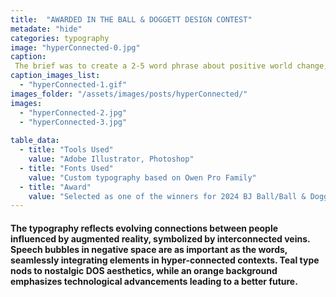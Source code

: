 ```yaml
---
title:  "AWARDED IN THE BALL & DOGGETT DESIGN CONTEST"
metadate: "hide"
categories: typography
image: "hyperConnected-0.jpg"
caption: 
 The brief was to create a 2-5 word phrase about positive world change, for a design competition by Ball & Doggett paper company. The design needed to communicate this message through original typography.
caption_images_list: 
  - "hyperConnected-1.gif"
images_folder: "/assets/images/posts/hyperConnected/"
images: 
  - "hyperConnected-2.jpg"
  - "hyperConnected-3.jpg"
  
table_data:
  - title: "Tools Used"
    value: "Adobe Illustrator, Photoshop"
  - title: "Fonts Used"
    value: "Custom typography based on Owen Pro Family"
  - title: "Award"
    value: "Selected as one of the winners for 2024 BJ Ball/Ball & Doggett GSM Student Design contest" 
---
```

#### The typography reflects evolving connections between people influenced by augmented reality, symbolized by interconnected veins. Speech bubbles in negative space are as important as the words, seamlessly integrating elements in hyper-connected contexts. Teal type nods to nostalgic DOS aesthetics, while an orange background emphasizes technological advancements leading to a better future.

<!--
<br>
↳ A flexible visual identity adapts to different aspect ratios while maintaining a consistentcy.
<br>
↳ Pistachio color is used appropriately throughout the graphics as an accent.
<br>
↳ A coaster was created using an abstract cow shape variation, incorporating traditional Italian pattern elements.
<br>
↳ For the campaign, G’ stands for Good, which connects with Australian culture: “G’day,” “G’People,” and “Great Gelato.”
<br>
↳ Merchandise was also created with the venue's heritage in mind, featuring the tagline.
-->
